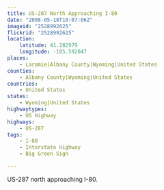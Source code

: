 ```yaml
---
title: US-287 North Approaching I-80
date: "2008-05-18T10:07:06Z"
imageid: "2528992625"
flickrid: "2528992625"
location:
    latitude: 41.282979
    longitude: -105.592047
places:
    - Laramie|Albany County|Wyoming|United States
counties:
    - Albany County|Wyoming|United States
countries:
    - United States
states:
    - Wyoming|United States
highwaytypes:
    - US Highway
highways:
    - US-287
tags:
    - I-80
    - Interstate Highway
    - Big Green Sign

---
```

US-287 north approaching I-80.
